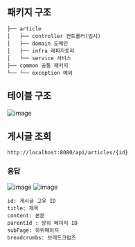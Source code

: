 ## 패키지 구조
```
├── article
│   ├── controller 컨트롤러(임시)
│   ├── domain 도메인
│   ├── infra 레파지토리
│   └── service 서비스
├── common 공통 패키지
└── └── exception 예외
```

## 테이블 구조
![image](https://github.com/DaeGang/Notion-Imitation/assets/60501504/4167e9c2-2275-45ba-aade-7fd3d228f303)


## 게시글 조회 
```
http://localhost:8080/api/articles/{id}
```

### 응답
![image](https://github.com/DaeGang/Notion-Imitation/assets/60501504/6951fd68-d42c-4c8a-a8b4-9e801e36edc7)
![image](https://github.com/DaeGang/Notion-Imitation/assets/60501504/50bfbc5f-9888-4f2b-9a99-889c7e555900)


```
id: 게시글 고유 ID
title: 제목
content: 본문
parentId : 상위 페이지 ID
subPage: 하위페이지
breadcrumbs: 브레드크럼즈
```
